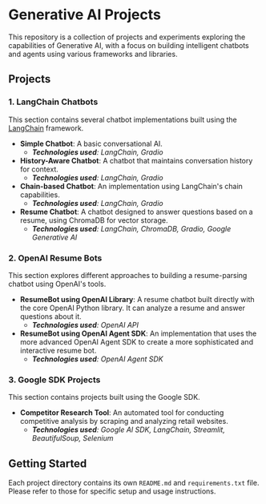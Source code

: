 # Generative AI Projects

This repository is a collection of projects and experiments exploring the capabilities of Generative AI, with a focus on building intelligent chatbots and agents using various frameworks and libraries.


## Projects

### 1. LangChain Chatbots

This section contains several chatbot implementations built using the [LangChain](https://www.langchain.com/) framework.

- **Simple Chatbot**: A basic conversational AI.
  - ***Technologies used**: LangChain, Gradio*
- **History-Aware Chatbot**: A chatbot that maintains conversation history for context.
  - ***Technologies used**: LangChain, Gradio*
- **Chain-based Chatbot**: An implementation using LangChain's chain capabilities.
  - ***Technologies used**: LangChain, Gradio*
- **Resume Chatbot**: A chatbot designed to answer questions based on a resume, using ChromaDB for vector storage.
  - ***Technologies used**: LangChain, ChromaDB, Gradio, Google Generative AI*


### 2. OpenAI Resume Bots

This section explores different approaches to building a resume-parsing chatbot using OpenAI's tools.

- **ResumeBot using OpenAI Library**: A resume chatbot built directly with the core OpenAI Python library. It can analyze a resume and answer questions about it.
  - ***Technologies used**: OpenAI API*
- **ResumeBot using OpenAI Agent SDK**: An implementation that uses the more advanced OpenAI Agent SDK to create a more sophisticated and interactive resume bot.
  - ***Technologies used**: OpenAI Agent SDK*

### 3. Google SDK Projects

This section contains projects built using the Google SDK.

- **Competitor Research Tool**: An automated tool for conducting competitive analysis by scraping and analyzing retail websites.
  - ***Technologies used**: Google AI SDK, LangChain, Streamlit, BeautifulSoup, Selenium*


## Getting Started

Each project directory contains its own `README.md` and `requirements.txt` file. Please refer to those for specific setup and usage instructions.
